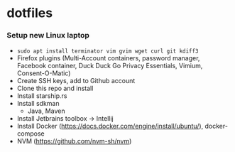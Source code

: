 # dotfiles

### Setup new Linux laptop

  * `sudo apt install terminator vim gvim wget curl git kdiff3`
  * Firefox plugins (Multi-Account containers, password manager, Facebook container, Duck Duck Go Privacy Essentials, Vimium, Consent-O-Matic)
  * Create SSH keys, add to Github account
  * Clone this repo and install
  * Install starship.rs
  * Install sdkman
    * Java, Maven
  * Install Jetbrains toolbox -> Intellij
  * Install Docker (https://docs.docker.com/engine/install/ubuntu/), docker-compose
  * NVM (https://github.com/nvm-sh/nvm)

